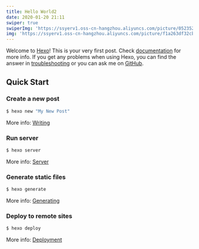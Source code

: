 ```yaml
---
title: Hello World2
date: 2020-01-20 21:11
swiper: true
swiperImg: 'https://ssyerv1.oss-cn-hangzhou.aliyuncs.com/picture/052352ec5be345dbac92d9e9cbb450af.jpg!sswm'
img: 'https://ssyerv1.oss-cn-hangzhou.aliyuncs.com/picture/f1a263df32cb476ab7d3f0904331c183.jpg!sswm'
---
```

Welcome to [Hexo](https://hexo.io/)! This is your very first post. Check [documentation](https://hexo.io/docs/) for more info. If you get any problems when using Hexo, you can find the answer in [troubleshooting](https://hexo.io/docs/troubleshooting.html) or you can ask me on [GitHub](https://github.com/hexojs/hexo/issues).

## Quick Start

### Create a new post

``` bash
$ hexo new "My New Post"
```

More info: [Writing](https://hexo.io/docs/writing.html)

### Run server

``` bash
$ hexo server
```

More info: [Server](https://hexo.io/docs/server.html)

### Generate static files

``` bash
$ hexo generate
```

More info: [Generating](https://hexo.io/docs/generating.html)

### Deploy to remote sites

``` bash
$ hexo deploy
```

More info: [Deployment](https://hexo.io/docs/one-command-deployment.html)
